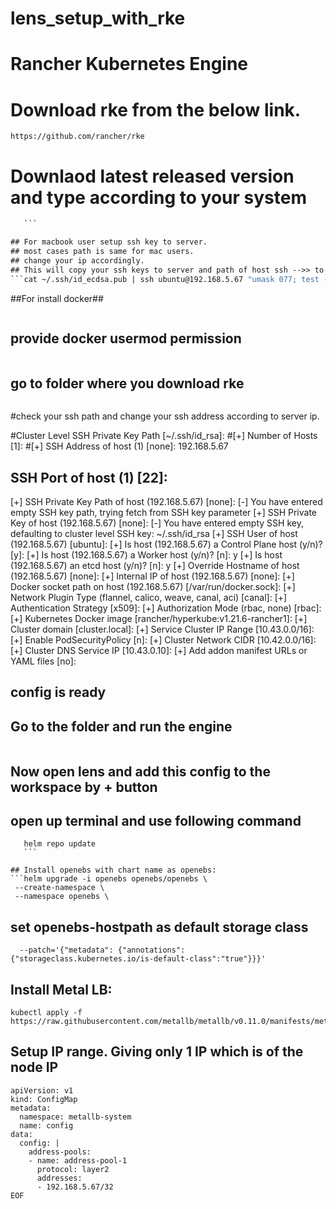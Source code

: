 # lens_setup_with_rke
# Rancher Kubernetes Engine 
# Download rke from the below link.

 ```https://rancher.com/products/rke
 https://github.com/rancher/rke
 ```
# Downlaod latest released version and type according to your system 

 ```https://github.com/rancher/rke/releases/tag/v1.3.5
    ```

## For macbook user setup ssh key to server.
## most cases path is same for mac users.
## change your ip accordingly.
## This will copy your ssh keys to server and path of host ssh -->> to avoid etcd host error.
```cat ~/.ssh/id_ecdsa.pub | ssh ubuntu@192.168.5.67 "umask 077; test -d ~/.ssh || mkdir ~/.ssh ; cat >> ~/.ssh/authorized_keys"
   ```

##For install docker##

```curl https://releases.rancher.com/install-docker/20.10.sh | sh
   ```
## provide docker usermod permission ##
```sudo usermod -aG docker $USER
   ```

## go to folder where you download rke 

```rke config
   ```

#check your ssh path and change your ssh address according to server ip.

#Cluster Level SSH Private Key Path [~/.ssh/id_rsa]: 
#[+] Number of Hosts [1]: 
#[+] SSH Address of host (1) [none]: 192.168.5.67

## SSH Port of host (1) [22]: 
[+] SSH Private Key Path of host (192.168.5.67) [none]: 
[-] You have entered empty SSH key path, trying fetch from SSH key parameter
[+] SSH Private Key of host (192.168.5.67) [none]: 
[-] You have entered empty SSH key, defaulting to cluster level SSH key: ~/.ssh/id_rsa
[+] SSH User of host (192.168.5.67) [ubuntu]: 
[+] Is host (192.168.5.67) a Control Plane host (y/n)? [y]: 
[+] Is host (192.168.5.67) a Worker host (y/n)? [n]: y
[+] Is host (192.168.5.67) an etcd host (y/n)? [n]: y
[+] Override Hostname of host (192.168.5.67) [none]: 
[+] Internal IP of host (192.168.5.67) [none]: 
[+] Docker socket path on host (192.168.5.67) [/var/run/docker.sock]: 
[+] Network Plugin Type (flannel, calico, weave, canal, aci) [canal]: 
[+] Authentication Strategy [x509]: 
[+] Authorization Mode (rbac, none) [rbac]: 
[+] Kubernetes Docker image [rancher/hyperkube:v1.21.6-rancher1]: 
[+] Cluster domain [cluster.local]: 
[+] Service Cluster IP Range [10.43.0.0/16]: 
[+] Enable PodSecurityPolicy [n]: 
[+] Cluster Network CIDR [10.42.0.0/16]: 
[+] Cluster DNS Service IP [10.43.0.10]: 
[+] Add addon manifest URLs or YAML files [no]:
##


## config is ready ##

## Go to the folder and run the engine
   ```rke up
   ```
## Now open lens and add this config to the workspace by + button
## open up terminal and use following command

 ```helm repo add openebs https://openebs.github.io/charts
    helm repo update
    ```

## Install openebs with chart name as openebs:
```helm upgrade -i openebs openebs/openebs \
  --create-namespace \
  --namespace openebs \
  ```

## set openebs-hostpath as default storage class

```kubectl patch storageclass openebs-hostpath \
  --patch='{"metadata": {"annotations":{"storageclass.kubernetes.io/is-default-class":"true"}}}'
  ```
## Install Metal LB:  

```kubectl apply -f https://raw.githubusercontent.com/metallb/metallb/v0.11.0/manifests/namespace.yaml
kubectl apply -f https://raw.githubusercontent.com/metallb/metallb/v0.11.0/manifests/metallb.yaml
```
## Setup IP range. Giving only 1 IP which is of the node IP

```kubectl create -f - << EOF
apiVersion: v1
kind: ConfigMap
metadata:
  namespace: metallb-system
  name: config
data:
  config: |
    address-pools:
    - name: address-pool-1
      protocol: layer2
      addresses:
      - 192.168.5.67/32
EOF
```


